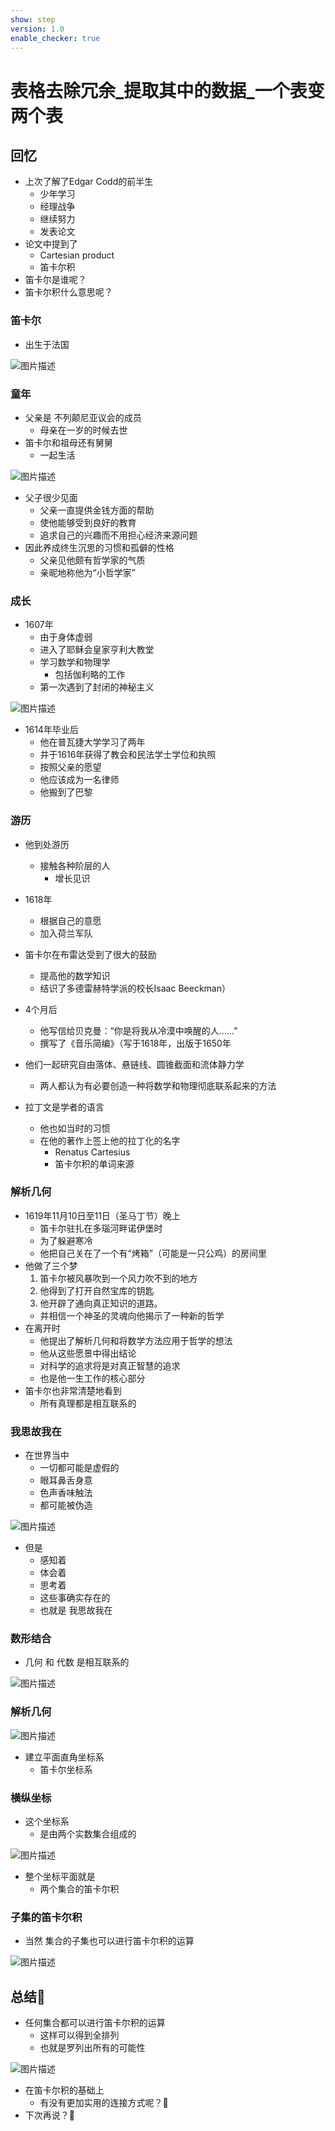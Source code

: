 ```yaml
---
show: step
version: 1.0
enable_checker: true
---
```


#    表格去除冗余_提取其中的数据_一个表变两个表    
 
##  回忆

- 上次了解了Edgar Codd的前半生
	- 少年学习
	- 经理战争
	- 继续努力
	- 发表论文
- 论文中提到了
	- Cartesian product
	- 笛卡尔积
- 笛卡尔是谁呢？
- 笛卡尔积什么意思呢？

### 笛卡尔

- 出生于法国

![图片描述](https://doc.shiyanlou.com/courses/uid1190679-20230915-1694768341777)

### 童年

- 父亲是 不列颠尼亚议会的成员
	- 母亲在一岁的时候去世
- 笛卡尔和祖母还有舅舅
	- 一起生活

![图片描述](https://doc.shiyanlou.com/courses/uid1190679-20230915-1694769537964)

- 父子很少见面
	- 父亲一直提供金钱方面的帮助
	- 使他能够受到良好的教育
	- 追求自己的兴趣而不用担心经济来源问题
- 因此养成终生沉思的习惯和孤僻的性格
	- 父亲见他颇有哲学家的气质
	- 亲昵地称他为“小哲学家”

### 成长

- 1607年
	- 由于身体虚弱
	- 进入了耶稣会皇家亨利大教堂
	- 学习数学和物理学
		- 包括伽利略的工作
	- 第一次遇到了封闭的神秘主义

![图片描述](https://doc.shiyanlou.com/courses/uid1190679-20230915-1694768732314)

- 1614年毕业后
	- 他在普瓦捷大学学习了两年
	- 并于1616年获得了教会和民法学士学位和执照
	- 按照父亲的愿望
	- 他应该成为一名律师
	- 他搬到了巴黎

### 游历

- 他到处游历
	- 接触各种阶层的人
		- 增长见识


- 1618年
	- 根据自己的意愿
	- 加入荷兰军队
- 笛卡尔在布雷达受到了很大的鼓励
	- 提高他的数学知识
	- 结识了多德雷赫特学派的校长Isaac Beeckman）
- 4个月后
	- 他写信给贝克曼：“你是将我从冷漠中唤醒的人……”
	- 撰写了《音乐简编》（写于1618年，出版于1650年
- 他们一起研究自由落体、悬链线、圆锥截面和流体静力学
	- 两人都认为有必要创造一种将数学和物理彻底联系起来的方法
- 拉丁文是学者的语言
	- 他也如当时的习惯
	- 在他的著作上签上他的拉丁化的名字
		- Renatus Cartesius
		- 笛卡尔积的单词来源

### 解析几何

- 1619年11月10日至11日（圣马丁节）晚上
	- 笛卡尔驻扎在多瑙河畔诺伊堡时
	- 为了躲避寒冷
	- 他把自己关在了一个有“烤箱”（可能是一只公鸡）的房间里
- 他做了三个梦
	1. 笛卡尔被风暴吹到一个风力吹不到的地方
	2. 他得到了打开自然宝库的钥匙
	3. 他开辟了通向真正知识的道路。
	- 并相信一个神圣的灵魂向他揭示了一种新的哲学
- 在离开时
	- 他提出了解析几何和将数学方法应用于哲学的想法
	- 他从这些愿景中得出结论
	- 对科学的追求将是对真正智慧的追求
	- 也是他一生工作的核心部分
- 笛卡尔也非常清楚地看到
	- 所有真理都是相互联系的

### 我思故我在

- 在世界当中
	- 一切都可能是虚假的
	- 眼耳鼻舌身意
	- 色声香味触法 
	- 都可能被伪造

![图片描述](https://doc.shiyanlou.com/courses/uid1190679-20230915-1694769473136)

- 但是
	- 感知着
	- 体会着
	- 思考着
	- 这些事确实存在的
	- 也就是 我思故我在

### 数形结合

- 几何 和 代数 是相互联系的

![图片描述](https://doc.shiyanlou.com/courses/uid1190679-20230915-1694769881771)

### 解析几何

![图片描述](https://doc.shiyanlou.com/courses/uid1190679-20230915-1694769983705)

- 建立平面直角坐标系
	- 笛卡尔坐标系

### 横纵坐标

- 这个坐标系 
	- 是由两个实数集合组成的

![图片描述](https://doc.shiyanlou.com/courses/uid1190679-20230915-1694770284789)

- 整个坐标平面就是
	- 两个集合的笛卡尔积

### 子集的笛卡尔积

- 当然 集合的子集也可以进行笛卡尔积的运算

![图片描述](https://doc.shiyanlou.com/courses/uid1190679-20230915-1694770394309)


##  总结🤔
- 任何集合都可以进行笛卡尔积的运算
	- 这样可以得到全排列
	- 也就是罗列出所有的可能性

![图片描述](https://doc.shiyanlou.com/courses/uid1190679-20230915-1694770345749)

- 在笛卡尔积的基础上
	- 有没有更加实用的连接方式呢？🤔
- 下次再说？👋

